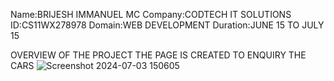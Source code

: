 Name:BRIJESH IMMANUEL MC
Company:CODTECH IT SOLUTIONS
ID:CS11WX278978
Domain:WEB DEVELOPMENT
Duration:JUNE 15 TO JULY 15

OVERVIEW OF THE PROJECT
THE PAGE IS CREATED TO ENQUIRY THE CARS
![Screenshot 2024-07-03 150605](https://github.com/brijeshimmanuel/CODTECH-Task-1/assets/145130709/3cd592c8-676e-4d80-8df2-eef733f9b743)
